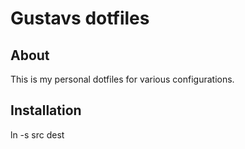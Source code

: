 # Gustavs dotfiles

## About
This is my personal dotfiles for various configurations.

## Installation
ln -s src dest

